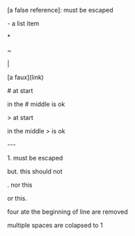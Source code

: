 \[a false reference]: must be escaped

 \- a list item

\*

\~

\|

[a faux\]\(link)

\# at start

in the # middle is ok

\> at start

in the middle > is ok

\---

1\. must be escaped

but. this should not

. nor this

or this.

four ate the beginning of line are removed

multiple spaces are colapsed to 1
